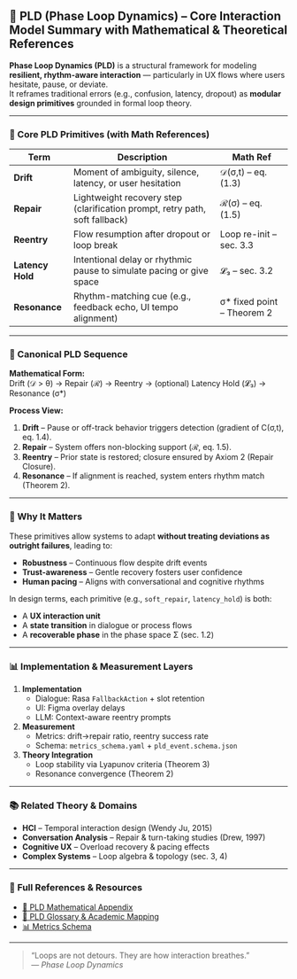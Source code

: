 ## 📌 PLD (Phase Loop Dynamics) – Core Interaction Model Summary with Mathematical & Theoretical References

**Phase Loop Dynamics (PLD)** is a structural framework for modeling **resilient, rhythm-aware interaction** — particularly in UX flows where users hesitate, pause, or deviate.  
It reframes traditional errors (e.g., confusion, latency, dropout) as **modular design primitives** grounded in formal loop theory.

---

### 🔁 Core PLD Primitives (with Math References)

| Term            | Description                                                                 | Math Ref |
|-----------------|-----------------------------------------------------------------------------|----------|
| **Drift**       | Moment of ambiguity, silence, latency, or user hesitation                   | 𝒟(σ,t) – eq. (1.3) |
| **Repair**      | Lightweight recovery step (clarification prompt, retry path, soft fallback) | ℛ(σ) – eq. (1.5) |
| **Reentry**     | Flow resumption after dropout or loop break                                 | Loop re-init – sec. 3.3 |
| **Latency Hold**| Intentional delay or rhythmic pause to simulate pacing or give space        | 𝓛₃ – sec. 3.2 |
| **Resonance**   | Rhythm-matching cue (e.g., feedback echo, UI tempo alignment)               | σ* fixed point – Theorem 2 |

---

### 🔄 Canonical PLD Sequence

**Mathematical Form:**  
Drift (𝒟 > θ) → Repair (ℛ) → Reentry → (optional) Latency Hold (𝓛₃) → Resonance (σ*)

**Process View:**  
1. **Drift** – Pause or off-track behavior triggers detection (gradient of C(σ,t), eq. 1.4).  
2. **Repair** – System offers non-blocking support (ℛ, eq. 1.5).  
3. **Reentry** – Prior state is restored; closure ensured by Axiom 2 (Repair Closure).  
4. **Resonance** – If alignment is reached, system enters rhythm match (Theorem 2).  

---

### 🎯 Why It Matters

These primitives allow systems to adapt **without treating deviations as outright failures**, leading to:

- **Robustness** – Continuous flow despite drift events  
- **Trust-awareness** – Gentle recovery fosters user confidence  
- **Human pacing** – Aligns with conversational and cognitive rhythms  

In design terms, each primitive (e.g., `soft_repair`, `latency_hold`) is both:

- A **UX interaction unit**  
- A **state transition** in dialogue or process flows  
- A **recoverable phase** in the phase space Σ (sec. 1.2)

---

### 📊 Implementation & Measurement Layers

1. **Implementation**  
   - Dialogue: Rasa `FallbackAction` + slot retention  
   - UI: Figma overlay delays  
   - LLM: Context-aware reentry prompts  
2. **Measurement**  
   - Metrics: drift→repair ratio, reentry success rate  
   - Schema: `metrics_schema.yaml` + `pld_event.schema.json`  
3. **Theory Integration**  
   - Loop stability via Lyapunov criteria (Theorem 3)  
   - Resonance convergence (Theorem 2)

---

### 📚 Related Theory & Domains

- **HCI** – Temporal interaction design (Wendy Ju, 2015)  
- **Conversation Analysis** – Repair & turn-taking studies (Drew, 1997)  
- **Cognitive UX** – Overload recovery & pacing effects  
- **Complex Systems** – Loop algebra & topology (sec. 3, 4)

---

### 🧠 Full References & Resources

- [📖 PLD Mathematical Appendix](../../01_phase_loop_dynamics/PLD_Mathematical_Appendix.md)  
- [📘 PLD Glossary & Academic Mapping](../../01_phase_loop_dynamics/09_glossary_academic_mapping.md)  
- [📊 Metrics Schema](../03_metrics_tracking/metrics_schema.yaml)

---

> “Loops are not detours. They are how interaction breathes.”  
> — *Phase Loop Dynamics*
